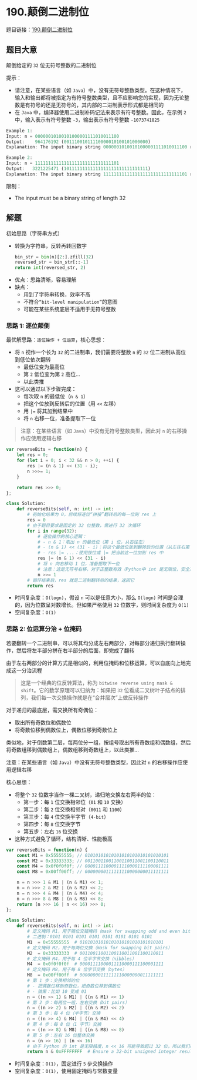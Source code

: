 # 190.颠倒二进制位

题目链接：[190.颠倒二进制位](https://leetcode.cn/problems/reverse-bits/)

## 题目大意

颠倒给定的 `32` 位无符号整数的二进制位

提示：
- 请注意，在某些语言（如 `Java`）中，没有无符号整数类型。在这种情况下，输入和输出都将被指定为有符号整数类型，且不应影响您的实现，因为无论整数是有符号的还是无符号的，其内部的二进制表示形式都是相同的
- 在 `Java` 中，编译器使用二进制补码记法来表示有符号整数。因此，在示例 `2` 中，输入表示有符号整数 `-3`，输出表示有符号整数 `-1073741825`

```js
Example 1:
Input: n = 00000010100101000001111010011100
Output:    964176192 (00111001011110000010100101000000)
Explanation: The input binary string 00000010100101000001111010011100 represents the unsigned integer 43261596, so return 964176192 which its binary representation is 00111001011110000010100101000000.

Example 2:
Input: n = 11111111111111111111111111111101
Output:   3221225471 (10111111111111111111111111111111)
Explanation: The input binary string 11111111111111111111111111111101 represents the unsigned integer 4294967293, so return 3221225471 which its binary representation is 10111111111111111111111111111111.
```

限制：
- The input must be a binary string of length 32

## 解题

初始思路（字符串方式）
- 转换为字符串，反转再转回数字
  ```python
  bin_str = bin(n)[2:].zfill(32)
  reversed_str = bin_str[::-1]
  return int(reversed_str, 2)
  ```
- 优点：思路清晰，容易理解
- 缺点：
  - 用到了字符串转换，效率不高
  - 不符合`“bit-level manipulation”`的意图
  - 可能在某些系统底层不适用于无符号整数

### 思路 1: 逐位颠倒

最优解思路：`逐位操作 + 位运算`，核心思想：
- 将 `n` 视作一个长为 `32` 的二进制串，我们需要将整数 `n` 的 `32` 位二进制从高位到低位依次翻转
  - 最低位变为最高位
  - 第 `2` 低位变为第 `2` 高位…
  - 以此类推
- 这可以通过以下步骤完成：
  - 每次取 `n` 的最低位（`n & 1`）
  - 把这个位放到反转后的位置（用 `<<` 左移）
  - 用 `|=` 将其加到结果中
  - 将 `n` 右移一位，准备提取下一位

> 注意：在某些语言（如 `Java`）中没有无符号整数类型，因此对 `n` 的右移操作应使用逻辑右移

```js
var reverseBits = function(n) {
    let res = 0;
    for (let i = 0; i < 32 && n > 0; ++i) {
        res |= (n & 1) << (31 - i);
        n >>>= 1;
    }

    return res >>> 0;
};
```
```python
class Solution:
    def reverseBits(self, n: int) -> int:
        # 初始化结果为 0，后续将逐位“拼接”翻转后的每一位到 res 上
        res = 0
        # 由于题目要求是固定的 32 位整数，需进行 32 次循环
        for i in range(32):
            # 逐位操作的核心逻辑：
            # - n & 1：取出 n 的最低位（第 i 位，从右往左）
            # - (n & 1) << (31 - i)：将这个最低位放到翻转后的位置（从左往右第 i 位）
            # - res |= ...：使用按位或 |= 把当前这一位加到 res 中
            res |= (n & 1) << (31 - i)
            # 将 n 向右移动 1 位，准备提取下一位
            # 注意：这是无符号右移，对于正整数有效（Python中 int 是无限位，安全）
            n >>= 1
        # 循环结束后，res 就是二进制翻转后的结果，返回它
        return res
```

- 时间复杂度：`O(logn)`，假设 `n` 可以是任意大小，那么 `O(logn)` 时间是合理的，因为位数呈对数增长。但如果严格使用 `32` 位数字，则时间复杂度为 `O(1)`
- 空间复杂度：`O(1)`

### 思路 2: 位运算分治 + 位掩码

若要翻转一个二进制串，可以将其均分成左右两部分，对每部分递归执行翻转操作，然后将左半部分拼在右半部分的后面，即完成了翻转

由于左右两部分的计算方式是相似的，利用位掩码和位移运算，可以自底向上地完成这一分治流程

> 这是一个经典的位反转算法，称为 `bitwise reverse using mask & shift`。它的数学原理可以归纳为：如果把 `32` 位看成二叉树叶子结点的排列，我们每一次交换操作就是在“合并层次”上做反转操作

对于递归的最底层，需交换所有奇偶位：
- 取出所有奇数位和偶数位
- 将奇数位移到偶数位上，偶数位移到奇数位上

类似地，对于倒数第二层，每两位分一组，按组号取出所有奇数组和偶数组，然后将奇数组移到偶数组上，偶数组移到奇数组上，以此类推...

注意：在某些语言（如 `Java`）中没有无符号整数类型，因此对 `n` 的右移操作应使用逻辑右移

核心思想：
- 将整个 `32` 位数字当作一棵二叉树，递归地交换左右两半的位：
  - 第一步：每 `1` 位交换相邻位（`01` 和 `10` 交换）
  - 第二步：每 `2` 位交换相邻对（`0011` 和 `1100`）
  - 第三步：每 `4` 位交换半字节（`4-bit`）
  - 第四步：每 `8` 位交换字节
  - 第五步：左右 `16` 位交换
- 这种方式避免了循环，结构清晰、性能极高

```js
var reverseBits = function(n) {
    const M1 = 0x55555555; // 01010101010101010101010101010101
    const M2 = 0x33333333; // 00110011001100110011001100110011
    const M4 = 0x0f0f0f0f; // 00001111000011110000111100001111
    const M8 = 0x00ff00ff; // 00000000111111110000000011111111

    n = n >>> 1 & M1 | (n & M1) << 1;
    n = n >>> 2 & M2 | (n & M2) << 2;
    n = n >>> 4 & M4 | (n & M4) << 4;
    n = n >>> 8 & M8 | (n & M8) << 8;
    return (n >>> 16 | n << 16) >>> 0;
};
```
```python
class Solution:
    def reverseBits(self, n: int) -> int:
        # 定义掩码 M1，用于隔位交错掩码（mask for swapping odd and even bits）
        # 二进制：0101 0101 0101 0101 0101 0101 0101 0101
        M1  = 0x55555555  # 01010101010101010101010101010101
        # 定义掩码 M2，用于每两位交换（mask for swapping bit pairs）
        M2  = 0x33333333  # 00110011001100110011001100110011
        # 定义掩码 M4，用于每 4 位半字节交换（nibbles）
        M4  = 0x0f0f0f0f  # 00001111000011110000111100001111
        # 定义掩码 M8，用于每 8 位字节交换（bytes）
        M8  = 0x00ff00ff  # 00000000111111110000000011111111
        # 第 1 步：交换相邻的位
        # - 把偶数位移到奇数位，把奇数位移到偶数位
        # - 效果：比如 10 变成 01
        n = ((n >> 1) & M1) | ((n & M1) << 1)
        # 第 2 步：每两位一组，左右交换（bit pairs）
        n = ((n >> 2) & M2) | ((n & M2) << 2)
        # 第 3 步：每 4 位（半字节）交换
        n = ((n >> 4) & M4) | ((n & M4) << 4)
        # 第 4 步：每 8 位（1 字节）交换
        n = ((n >> 8) & M8) | ((n & M8) << 8)
        # 第 5 步：左右 16 位整体交换
        n = (n >> 16) | (n << 16)
        # 由于 Python 的 int 是无限精度，n << 16 可能导致超过 32 位，所以我们用 & 0xFFFFFFFF 来确保结果为 32 位无符号整数
        return n & 0xFFFFFFFF  # Ensure a 32-bit unsigned integer result
```

- 时间复杂度：`O(1)`，固定进行 `5` 步交换操作
- 空间复杂度：`O(1)`，使用固定掩码与常数变量